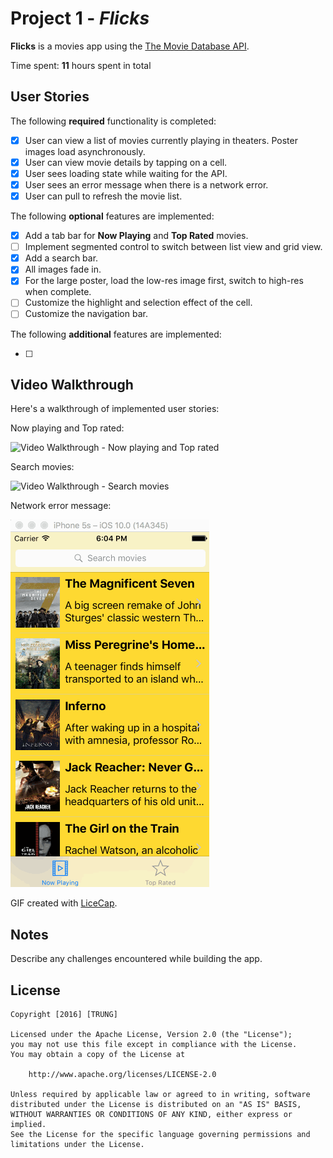 # Project 1 - *Flicks*

**Flicks** is a movies app using the [The Movie Database API](https://www.themoviedb.org/documentation/api).

Time spent: **11** hours spent in total

## User Stories

The following **required** functionality is completed:

- [x] User can view a list of movies currently playing in theaters. Poster images load asynchronously.
- [x] User can view movie details by tapping on a cell.
- [x] User sees loading state while waiting for the API.
- [x] User sees an error message when there is a network error.
- [x] User can pull to refresh the movie list.

The following **optional** features are implemented:

- [x] Add a tab bar for **Now Playing** and **Top Rated** movies.
- [ ] Implement segmented control to switch between list view and grid view.
- [x] Add a search bar.
- [x] All images fade in.
- [x] For the large poster, load the low-res image first, switch to high-res when complete.
- [ ] Customize the highlight and selection effect of the cell.
- [ ] Customize the navigation bar.

The following **additional** features are implemented:

- [ ]

## Video Walkthrough

Here's a walkthrough of implemented user stories:

Now playing and Top rated:

<img src='https://github.com/khanhtrung/Week01_Flicks/blob/master/Walkthrough/Flicks_01_Main.gif' title='Video Walkthrough - Now playing and Top rated' width='' alt='Video Walkthrough - Now playing and Top rated' />


Search movies:

<img src='https://github.com/khanhtrung/Week01_Flicks/blob/master/Walkthrough/Flicks_02_Search.gif' title='Video Walkthrough - Search movies' width='' alt='Video Walkthrough - Search movies' />


Network error message:

<img src='https://github.com/khanhtrung/Week01_Flicks/blob/master/Walkthrough/Flicks_03_Network_error.gif' title='Video Walkthrough - Network error message' width='' alt='Video Walkthrough - Network error message' />

GIF created with [LiceCap](http://www.cockos.com/licecap/).

## Notes

Describe any challenges encountered while building the app.

## License

    Copyright [2016] [TRUNG]

    Licensed under the Apache License, Version 2.0 (the "License");
    you may not use this file except in compliance with the License.
    You may obtain a copy of the License at

        http://www.apache.org/licenses/LICENSE-2.0

    Unless required by applicable law or agreed to in writing, software
    distributed under the License is distributed on an "AS IS" BASIS,
    WITHOUT WARRANTIES OR CONDITIONS OF ANY KIND, either express or implied.
    See the License for the specific language governing permissions and
    limitations under the License.
